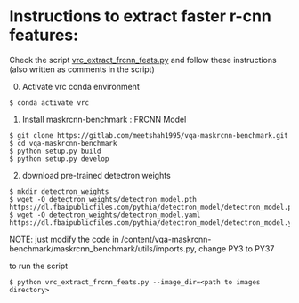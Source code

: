 # Instructions to extract faster r-cnn features:
Check the script [vrc_extract_frcnn_feats.py](vrc_extract_frcnn_feats.py) and follow these instructions (also written as comments in the script)

0. Activate vrc conda environment
```
$ conda activate vrc
```

1. Install maskrcnn-benchmark : FRCNN Model
```	
$ git clone https://gitlab.com/meetshah1995/vqa-maskrcnn-benchmark.git
$ cd vqa-maskrcnn-benchmark
$ python setup.py build
$ python setup.py develop
```
2. download pre-trained detectron weights
```
$ mkdir detectron_weights
$ wget -O detectron_weights/detectron_model.pth  https://dl.fbaipublicfiles.com/pythia/detectron_model/detectron_model.pth
$ wget -O detectron_weights/detectron_model.yaml  https://dl.fbaipublicfiles.com/pythia/detectron_model/detectron_model.yaml
```

NOTE: just modify the code in /content/vqa-maskrcnn-benchmark/maskrcnn_benchmark/utils/imports.py, change PY3 to PY37

to run the script
```
$ python vrc_extract_frcnn_feats.py --image_dir=<path to images directory>
```

